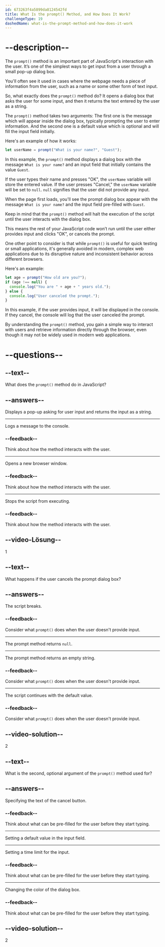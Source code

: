 ```yaml
---
id: 673263f4a5899da8124542fd
title: What Is the prompt() Method, and How Does It Work?
challengeType: 19
dashedName: what-is-the-prompt-method-and-how-does-it-work
---
```


# --description--

The `prompt()` method is an important part of JavaScript's interaction with the user. It’s one of the simplest ways to get input from a user through a small pop-up dialog box.

You'll often see it used in cases where the webpage needs a piece of information from the user, such as a name or some other form of text input.

So, what exactly does the `prompt()` method do? It opens a dialog box that asks the user for some input, and then it returns the text entered by the user as a string.

The `prompt()` method takes two arguments: The first one is the message which will appear inside the dialog box, typically prompting the user to enter information. And the second one is a default value which is optional and will fill the input field initially.

Here's an example of how it works:

```js
let userName = prompt("What is your name?", "Guest");
```

In this example, the `prompt()` method displays a dialog box with the message `What is your name?` and an input field that initially contains the value `Guest`.

If the user types their name and presses "OK", the `userName` variable will store the entered value. If the user presses "Cancel," the `userName` variable will be set to `null`. `null` signifies that the user did not provide any input.

When the page first loads, you'll see the prompt dialog box appear with the message `What is your name?` and the input field pre-filled with `Guest`.

Keep in mind that the `prompt()` method will halt the execution of the script until the user interacts with the dialog box.

This means the rest of your JavaScript code won’t run until the user either provides input and clicks "OK", or cancels the prompt.

One other point to consider is that while `prompt()` is useful for quick testing or small applications, it's generally avoided in modern, complex web applications due to its disruptive nature and inconsistent behavior across different browsers.

Here's an example:

```js
let age = prompt("How old are you?");
if (age !== null) {
  console.log("You are " + age + " years old.");
} else {
  console.log("User canceled the prompt.");
}
```

In this example, if the user provides input, it will be displayed in the console. If they cancel, the console will log that the user canceled the prompt.

By understanding the `prompt()` method, you gain a simple way to interact with users and retrieve information directly through the browser, even though it may not be widely used in modern web applications.

# --questions--

## --text--

What does the `prompt()` method do in JavaScript?

## --answers--

Displays a pop-up asking for user input and returns the input as a string.

---

Logs a message to the console.

### --feedback--

Think about how the method interacts with the user.

---

Opens a new browser window.

### --feedback--

Think about how the method interacts with the user.

---

Stops the script from executing.

### --feedback--

Think about how the method interacts with the user.

## --video-Lösung--

1

## --text--

What happens if the user cancels the prompt dialog box?

## --answers--

The script breaks.

### --feedback--

Consider what `prompt()` does when the user doesn't provide input.

---

The prompt method returns `null`.

---

The prompt method returns an empty string.

### --feedback--

Consider what `prompt()` does when the user doesn't provide input.

---

The script continues with the default value.

### --feedback--

Consider what `prompt()` does when the user doesn't provide input.

## --video-solution--

2

## --text--

What is the second, optional argument of the `prompt()` method used for?

## --answers--

Specifying the text of the cancel button.

### --feedback--

Think about what can be pre-filled for the user before they start typing.

---

Setting a default value in the input field.

---

Setting a time limit for the input.

### --feedback--

Think about what can be pre-filled for the user before they start typing.

---

Changing the color of the dialog box.

### --feedback--

Think about what can be pre-filled for the user before they start typing.

## --video-solution--

2
